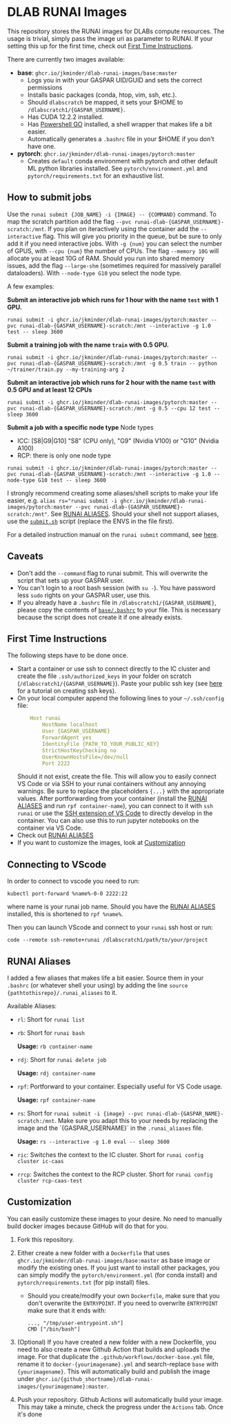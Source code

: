 # DLAB RUNAI Images

This repository stores the RUNAI images for DLABs compute resources. The usage is trivial, simply pass the image uri as parameter to RUNAI. If your setting this up for the first time, check out [First Time Instructions](#First-Time-Instructions).

There are currently two images available:
- **base**: `ghcr.io/jkminder/dlab-runai-images/base:master`
    - Logs you in with your GASPAR UID/GUID and sets the correct permissions
    - Installs basic packages (conda, htop, vim, ssh, etc.). 
    - Should `dlabscratch` be mapped, it sets your $HOME to `/dlabscratch1/{GASPAR_USERNAME}`.
    - Has CUDA 12.2.2 installed. 
    - Has [Powershell GO](https://github.com/justjanne/powerline-go/) installed, a shell wrapper that makes life a bit easier.
    - Automatically generates a `.bashrc` file in your $HOME if you don't have one.
- **pytorch**: `ghcr.io/jkminder/dlab-runai-images/pytorch:master` 
    - Creates `default` conda environment with pytorch and other default ML python libraries installed. See `pytorch/environment.yml` and `pytorch/requirements.txt` for an exhaustive list.


## How to submit jobs
Use the `runai submit {JOB_NAME} -i {IMAGE} -- {COMMAND}` command. To map the scratch partition add the flag `--pvc runai-dlab-{GASPAR_USERNAME}-scratch:/mnt`. If you plan on iteractively using the container add the `--interactive` flag. This will give you priority in the queue, but be sure to only add it if you need interactive jobs. With `-g {num}` you can select the number of GPUS, with `--cpu {num}` the number of CPUs. The flag `--memory 10G` will allocate you at least 10G of RAM. Should you run into shared memory issues, add the flag `--large-shm` (sometimes required for massively parallel dataloaders). With `--node-type G10` you select the node type. 

A few examples:

**Submit an interactive job which runs for 1 hour with the name `test` with 1 GPU.**
```
runai submit -i ghcr.io/jkminder/dlab-runai-images/pytorch:master --pvc runai-dlab-{GASPAR_USERNAME}-scratch:/mnt --interactive -g 1.0 test -- sleep 3600
```
**Submit a training job with the name `train` with 0.5 GPU.**
```
runai submit -i ghcr.io/jkminder/dlab-runai-images/pytorch:master --pvc runai-dlab-{GASPAR_USERNAME}-scratch:/mnt -g 0.5 train -- python ~/trainer/train.py --my-training-arg 2
```
**Submit an interactive job which runs for 2 hour with the name `test` with 0.5 GPU and at least 12 CPUs**
```
runai submit -i ghcr.io/jkminder/dlab-runai-images/pytorch:master --pvc runai-dlab-{GASPAR_USERNAME}-scratch:/mnt -g 0.5 --cpu 12 test -- sleep 3600
```

**Submit a job with a specific node type**
Node types
* ICC: [S8|G9|G10]  "S8" (CPU only), "G9" (Nvidia V100) or "G10" (Nvidia A100)
* RCP: there is only one node type

```
runai submit -i ghcr.io/jkminder/dlab-runai-images/pytorch:master --pvc runai-dlab-{GASPAR_USERNAME}-scratch:/mnt --interactive -g 1.0 --node-type G10 test -- sleep 3600
```

 

I strongly recommend creating some aliases/shell scripts to make your life easier, e.g. `alias rs="runai submit -i ghcr.io/jkminder/dlab-runai-images/pytorch:master --pvc runai-dlab-{GASPAR_USERNAME}-scratch:/mnt"`. See [RUNAI ALIASES](#runai-aliases). Should your shell not support aliases, use the [`submit.sh`](submit.sh) script (replace the ENVS in the file first).

For a detailed instruction manual on the `runai submit` command, see [here](https://docs.run.ai/v2.9/Researcher/cli-reference/runai-submit/#-pvc-storage_class_namesizecontainer_mount_pathro).


## Caveats
- Don't add the `--command` flag to runai submit. This will overwrite the script that sets up your GASPAR user. 
- You can't login to a root bash session (with `su -`). You have password less `sudo` rights on your GASPAR user, use this. 
- If you already have a `.bashrc` file in `/dlabscratch1/{GASPAR_USERNAME}`, please copy the contents of [`base/.bashrc`](base/.bashrc) to your file. This is necessary because the script does not create it if one already exists.


## First Time Instructions
The following steps have to be done once.
- Start a container or use ssh to connect directly to the IC cluster and create the file `.ssh/authorized_keys` in your folder on scratch (`/dlabscratch1/{GASPAR_USERNAME}`). Paste your public ssh key (see [here](https://docs.github.com/en/authentication/connecting-to-github-with-ssh/generating-a-new-ssh-key-and-adding-it-to-the-ssh-agent) for a tutorial on creating ssh keys).
- On your local computer append the following lines to your `~/.ssh/config` file:
    ```YAML
        Host runai
            HostName localhost
            User {GASPAR_USERNAME}
            ForwardAgent yes
            IdentityFile {PATH_TO_YOUR_PUBLIC_KEY}
            StrictHostKeyChecking no
            UserKnownHostsFile=/dev/null
            Port 2222
    ```
    Should it not exist, create the file. This will allow you to easily connect VS Code or via SSH to your runai containers without any annoying warnings. Be sure to replace the placeholders `{...}` with the appropriate values. After portforwarding from your container (install the [RUNAI ALIASES](#runai-aliases) and run `rpf container-name`), you can connect to it with `ssh runai` or use the [SSH extension of VS Code](https://code.visualstudio.com/docs/remote/ssh) to directly develop in the container. You can also use this to run jupyter notebooks on the container via VS Code. 
- Check out [RUNAI ALIASES](#runai-aliases)
- If you want to customize the images, look at [Customization](#customization)


## Connecting to VScode
In order to connect to vscode you need to run:
```
kubectl port-forward %name%-0-0 2222:22
```
where name is your runai job name. Should you have the [RUNAI ALIASES](#runai-aliases) installed, this is shortened to `rpf %name%`.

Then you can launch VScode and connect to your `runai` ssh host or run:
```
code --remote ssh-remote+runai /dlabscratch1/path/to/your/project
```

## RUNAI Aliases

I added a few aliases that makes life a bit easier. Source them in your `.bashrc` (or whatever shell your using) by adding the line `source {pathtothisrepo}/.runai_aliases` to it. 

Available Aliases:
- `rl`: Short for `runai list`
- `rb`: Short for `runai bash`

    **Usage:** `rb container-name`
- `rdj`: Short for `runai delete job`

    **Usage:** `rdj container-name`
- `rpf`: Portforward to your container. Especially useful for VS Code usage.
   
   **Usage:** `rpf container-name`
- `rs`: Short for `runai submit -i {image} --pvc runai-dlab-{GASPAR_NAME}-scratch:/mnt`. Make sure you adapt this to your needs by replacing the image and the ´{GASPAR_USERNAME}´ in the `.runai_aliases` file.
   
   **Usage:** `rs --interactive -g 1.0 eval -- sleep 3600`
- `ric`: Switches the context to the IC cluster. Short for `runai config cluster ic-caas`
- `rrcp`: Switches the context to the RCP cluster. Short for `runai config cluster rcp-caas-test`


## Customization

You can easily customize these images to your desire. No need to manually build docker images because GitHub will do that for you. 

1. Fork this repository.
2. Either create a new folder with a `Dockerfile` that uses `ghcr.io/jkminder/dlab-runai-images/base:master` as base image or modify the existing ones. If you just want to install other packages, you can simply modify the `pytorch/environment.yml` (for conda install) and `pytorch/requirements.txt` (for pip install) files. 
    - Should you create/modify your own `Dockerfile`, make sure that you don't overwrite the `ENTRYPOINT`. If you need to overwrite `ENTRYPOINT` make sure that it ends with: 
        ```
        ..., "/tmp/user-entrypoint.sh"]
        CMD ["/bin/bash"]
        ```
3. (Optional) If you have created a new folder with a new Dockerfile, you need to also create a new Github Action that builds and uploads the image. For that duplicate the `.github/workflows/docker-base.yml` file, rename it to `docker-{yourimagename}.yml` and search-replace `base` with `{yourimagename}`. This will automatically build and publish the image under `ghcr.io/{github_shortname}/dlab-runai-images/{yourimagename}:master`.

3. Push your repository. Github Actions will automatically build your image. This may take a minute, check the progress under the `Actions` tab. Once it's done 
